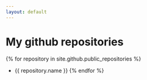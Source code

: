 ```yaml
---
layout: default
---
```


# My github repositories

{% for repository in site.github.public_repositories %}
  * {{ repository.name }}
{% endfor %}
